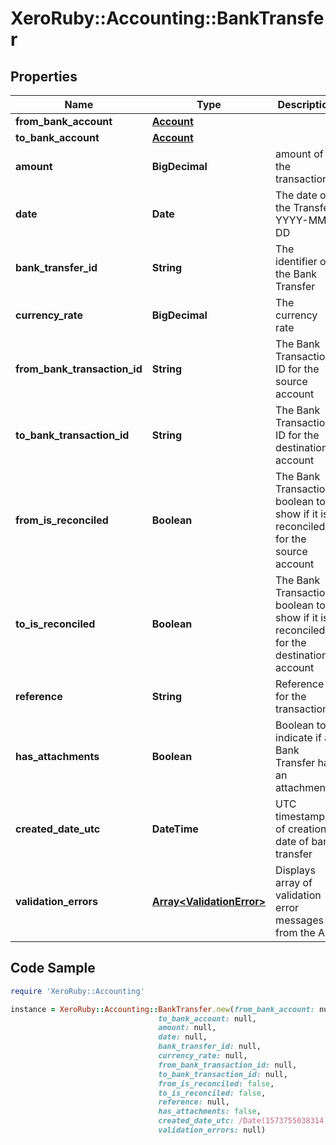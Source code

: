 # XeroRuby::Accounting::BankTransfer

## Properties

Name | Type | Description | Notes
------------ | ------------- | ------------- | -------------
**from_bank_account** | [**Account**](Account.md) |  | 
**to_bank_account** | [**Account**](Account.md) |  | 
**amount** | **BigDecimal** | amount of the transaction | 
**date** | **Date** | The date of the Transfer YYYY-MM-DD | [optional] 
**bank_transfer_id** | **String** | The identifier of the Bank Transfer | [optional] 
**currency_rate** | **BigDecimal** | The currency rate | [optional] 
**from_bank_transaction_id** | **String** | The Bank Transaction ID for the source account | [optional] 
**to_bank_transaction_id** | **String** | The Bank Transaction ID for the destination account | [optional] 
**from_is_reconciled** | **Boolean** | The Bank Transaction boolean to show if it is reconciled for the source account | [optional] [default to false]
**to_is_reconciled** | **Boolean** | The Bank Transaction boolean to show if it is reconciled for the destination account | [optional] [default to false]
**reference** | **String** | Reference for the transactions. | [optional] 
**has_attachments** | **Boolean** | Boolean to indicate if a Bank Transfer has an attachment | [optional] [default to false]
**created_date_utc** | **DateTime** | UTC timestamp of creation date of bank transfer | [optional] 
**validation_errors** | [**Array&lt;ValidationError&gt;**](ValidationError.md) | Displays array of validation error messages from the API | [optional] 

## Code Sample

```ruby
require 'XeroRuby::Accounting'

instance = XeroRuby::Accounting::BankTransfer.new(from_bank_account: null,
                                 to_bank_account: null,
                                 amount: null,
                                 date: null,
                                 bank_transfer_id: null,
                                 currency_rate: null,
                                 from_bank_transaction_id: null,
                                 to_bank_transaction_id: null,
                                 from_is_reconciled: false,
                                 to_is_reconciled: false,
                                 reference: null,
                                 has_attachments: false,
                                 created_date_utc: /Date(1573755038314)/,
                                 validation_errors: null)
```


